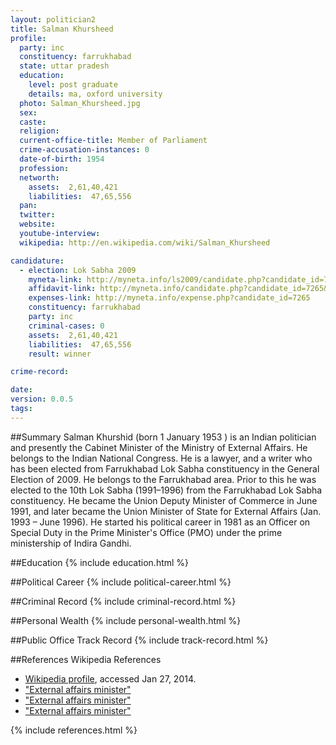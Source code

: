 ```yaml
---
layout: politician2
title: Salman Khursheed
profile: 
  party: inc
  constituency: farrukhabad
  state: uttar pradesh
  education: 
    level: post graduate
    details: ma, oxford university
  photo: Salman_Khursheed.jpg
  sex: 
  caste: 
  religion: 
  current-office-title: Member of Parliament
  crime-accusation-instances: 0
  date-of-birth: 1954
  profession: 
  networth: 
    assets:  2,61,40,421
    liabilities:  47,65,556
  pan: 
  twitter: 
  website: 
  youtube-interview: 
  wikipedia: http://en.wikipedia.com/wiki/Salman_Khursheed

candidature: 
  - election: Lok Sabha 2009
    myneta-link: http://myneta.info/ls2009/candidate.php?candidate_id=7265
    affidavit-link: http://myneta.info/candidate.php?candidate_id=7265&scan=original
    expenses-link: http://myneta.info/expense.php?candidate_id=7265
    constituency: farrukhabad 
    party: inc
    criminal-cases: 0
    assets:  2,61,40,421
    liabilities:  47,65,556
    result: winner 

crime-record: 

date: 
version: 0.0.5
tags: 
---
```

##Summary
Salman Khurshid (born 1 January 1953 ) is an Indian politician and presently the Cabinet Minister of the Ministry of External Affairs. He belongs to the Indian National Congress. He is a lawyer, and a writer  who has been elected from Farrukhabad Lok Sabha constituency in the General Election of 2009. He belongs to the Farrukhabad area. Prior to this he was elected to the 10th Lok Sabha (1991–1996) from the Farrukhabad Lok Sabha constituency. He became the Union Deputy Minister of Commerce in June 1991, and later became the Union Minister of State for External Affairs (Jan. 1993 – June 1996). He started his political career in 1981 as an Officer on Special Duty in the Prime Minister's Office (PMO) under the prime ministership of Indira Gandhi.




##Education
{% include education.html %}


##Political Career
{% include political-career.html %}


##Criminal Record
{% include criminal-record.html %}


##Personal Wealth
{% include personal-wealth.html %}


##Public Office Track Record
{% include track-record.html %}


##References
Wikipedia References
- [Wikipedia profile]({{page.profile.wikipedia}}), accessed Jan 27, 2014.
- ["External affairs minister"][wiki1]
- ["External affairs minister"][wiki2]
- ["External affairs minister"][wiki3]

[wiki1]: http://www.mea.gov.in/eam.htm
[wiki2]: http://articles.timesofindia.indiatimes.com/2011-10-21/patna/30306072_1_salman-khurshid-hindi-patna-university
[wiki3]: http://www.indianexpress.com/news/arvind-kejriwal-takes-on-salman-khurshid-again-presents-counter-proof/1016998/


{% include references.html %}